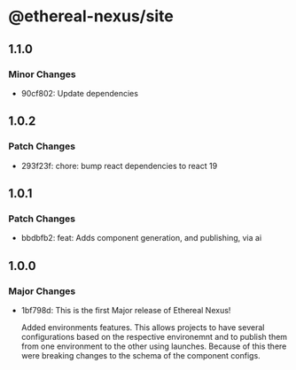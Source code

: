 # @ethereal-nexus/site

## 1.1.0

### Minor Changes

- 90cf802: Update dependencies

## 1.0.2

### Patch Changes

- 293f23f: chore: bump react dependencies to react 19

## 1.0.1

### Patch Changes

- bbdbfb2: feat: Adds component generation, and publishing, via ai

## 1.0.0

### Major Changes

- 1bf798d: This is the first Major release of Ethereal Nexus!

  Added environments features. This allows projects to have several configurations based on the respective environemnt and to publish them from one environment to the other using launches.
  Because of this there were breaking changes to the schema of the component configs.
